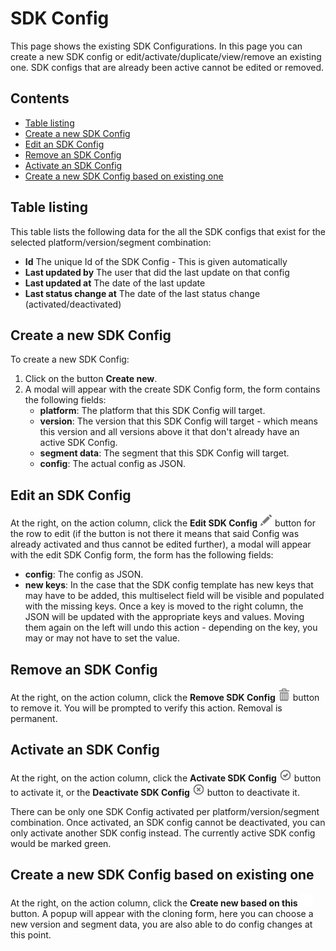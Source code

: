 # SDK Config

This page shows the existing SDK Configurations. In this page you can create a new SDK config or
edit/activate/duplicate/view/remove an existing one. SDK configs that are already been active cannot be edited or
removed.

## Contents

- [Table listing](#table-listing)
- [Create a new SDK Config](#create-a-new-sdk-config)
- [Edit an SDK Config](#edit-an-sdk-config)
- [Remove an SDK Config](#remove-an-sdk-config)
- [Activate an SDK Config](#activate-an-sdk-config)
- [Create a new SDK Config based on existing one](#create-a-new-sdk-config-based-on-existing-one)

## Table listing

This table lists the following data for the all the SDK configs that exist for the selected platform/version/segment
combination:

- **Id** The unique Id of the SDK Config - This is given automatically
- **Last updated by** The user that did the last update on that config
- **Last updated at** The date of the last update
- **Last status change at** The date of the last status change (activated/deactivated)

## Create a new SDK Config

To create a new SDK Config:

1. Click on the button **Create new**.
2. A modal will appear with the create SDK Config form, the form contains the following fields:
    - **platform**: The platform that this SDK Config will target.
    - **version**: The version that this SDK Config will target - which means this version and all versions above it that
      don't already have an active SDK Config.
    - **segment data**: The segment that this SDK Config will target.
    - **config**: The actual config as JSON.

## Edit an SDK Config

At the right, on the action column, click the **Edit SDK
Config** ![pencil](https://github.com/azerion/gamedock-sdk/raw/master/docs/console/_images/pencil.png) button for the
row to edit (if the button is not there it means that said Config was already activated and thus cannot be edited
further), a modal will appear with the edit SDK Config form, the form has the following fields:

- **config**: The config as JSON.
- **new keys**: In the case that the SDK config template has new keys that may have to be added, this multiselect field
  will be visible and populated with the missing keys. Once a key is moved to the right column, the JSON will be updated
  with the appropriate keys and values. Moving them again on the left will undo this action - depending on the key, you
  may or may not have to set the value.

## Remove an SDK Config

At the right, on the action column, click the **Remove SDK
Config** ![trash](https://github.com/azerion/gamedock-sdk/blob/master/docs/console/_images/trash.png) button to remove
it. You will be prompted to verify this action. Removal is permanent.

## Activate an SDK Config

At the right, on the action column, click the **Activate SDK
Config** ![trash](https://github.com/azerion/gamedock-sdk/blob/master/docs/console/_images/ok-circle.png) button to
activate it, or the **Deactivate SDK
Config** ![trash](https://github.com/azerion/gamedock-sdk/blob/master/docs/console/_images/remove-circle.png)
button to deactivate it.

There can be only one SDK Config activated per platform/version/segment combination. Once activated, an SDK config
cannot be deactivated, you can only activate another SDK config instead. The currently active SDK config would be marked
green.

## Create a new SDK Config based on existing one

At the right, on the action column, click the **Create new based on
this** ![trash](https://github.com/azerion/gamedock-sdk/blob/master/docs/console/_images/duplicate.png) button. A popup
will appear with the cloning form, here you can choose a new version and segment data, you are also able to do config
changes at this point. 
